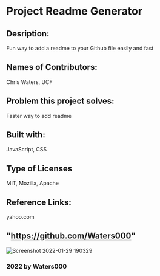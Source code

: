 
 # Project Readme Generator    
 
        
## Desription: 
Fun way to add a readme to your Github file easily and fast
## Names of Contributors: 
Chris Waters, UCF   
## Problem this project solves:
 Faster way to add readme   
## Built with:
JavaScript, CSS
## Type of Licenses 
MIT, Mozilla, Apache          
## Reference Links: 
yahoo.com
 
    
 ## "https://github.com/Waters000"
 ![Screenshot 2022-01-29 190329](https://user-images.githubusercontent.com/94644749/151681703-6695c05a-eb11-422b-9a5f-5c0c2410157a.png)
### 2022 by Waters000  